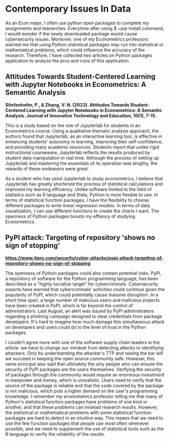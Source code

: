 # Contemporary Issues In Data
    
As an Econ major, I often use python open packages to complete my assignments and researches. Everytime after using $ ~pip install command, I would wonder if the newly downloaded package would cause cybersecurity issues. Moreover, one of my Econometrics professors warned me that using Python statistical packages may run into statistical or mathematical problems, which could influence the accuracy of the research. Therefore, I have collected two articles on Python packages application to analyze the pros and cons of this application.

## Attitudes Towards Student-Centered Learning with Jupyter Notebooks in Econometrics: A Semantic Analysis
**Stiefenhofer, P., & Zhang, V. N. (2023). Attitudes Towards Student-Centered Learning with Jupyter Notebooks in Econometrics: A Semantic Analysis. Journal of Innovative Technology and Education, 10(1), 7-15.**

This is a study based on the role of Jupyterlab for students in an Econometrics course. Using a qualitative thematic analysis approach, the authors found that Jupyterlab, as an interactive learning tool, is effective in enhancing students' autonomy in learning, improving their self-confidence, and providing many academic resources. Students report that unlike rigid instructional courseware, Jupyterlab reflects the results produced by student data manipulation in real time. Although the process of setting up Jupyterlab and mastering the essentials of its operation was lengthy, the rewards of these endeavors were great.
    
As a student who has used Jupyterlab to study econometrics, I believe that Jupyterlab has greatly shortened the process of statistical calculations and improved my learning efficiency. Unlike software limited to the field of statistics such as R language and Stata, Python is more flexible to use. In terms of statistical function packages, I have the flexibility to choose different packages to write linear regression models. In terms of data visualization, I can use different functions to create the charts I want. The openness of Python packages boosts my effiency of studying Econometrics.

## PyPI attack: Targeting of repository 'shows no sign of stopping'
**https://www.itpro.com/security/cyber-attacks/pypi-attack-targeting-of-repository-shows-no-sign-of-stopping**
    
The openness of Python packages could also contain potential risks. PyPI, a repository of software for the Python programming language, has been described as a "highly lucrative target" for cybercriminals. Cybersecurity experts have warned that cybercriminals' activities could continue given the popularity of PyPI, which could potentially cause massive disruption. In a short time span, a large number of malicious users and malicious projects have been created in PyPI, which is far beyond the control of administrators. Last August, an alert was issued by PyPI administrators regarding a phishing campaign designed to steal credentials from package developers. It's hard to imagine how much damage this simultaneous attack on developers and users could do to the level of trust in the Python packages.

I couldn't agree more with one of the software supply chain leaders in the article: we have to change our mindset from detecting attacks to identifying attackers. Only by understanding the attacker's TTP and raising the bar will we succeed in keeping the open source community safe. However, this same principal also said that ultimately the only people who can ensure the security of PyPI packages are the users themselves. Verifying the security of packages through the community would require an enormous investment in manpower and money, which is unrealistic. Users need to verify that the source of the package is reliable and that the code covered by the package is not malicious, which puts a higher demand on the user's programming knowledge. I remember my econometrics professor telling me that many of Python's statistical function packages have problems of one kind or another, and that these problems can mislead research results. However, the statistical or mathematical problems with some statistical function packages are hard to detect in an intuitive way. This means that we need to use the few function packages that people use most often whenever possible, and we need to supplement the use of statistical tools such as the R language to verify the reliability of the results.

